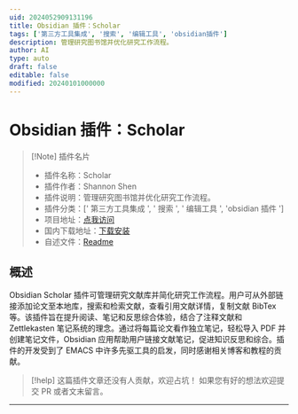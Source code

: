 ```yaml
---
uid: 2024052909131196
title: Obsidian 插件：Scholar
tags: ['第三方工具集成', '搜索', '编辑工具', 'obsidian插件']
description: 管理研究图书馆并优化研究工作流程。
author: AI
type: auto
draft: false
editable: false
modified: 20240101000000
---
```


# Obsidian 插件：Scholar

> [!Note] 插件名片
> - 插件名称：Scholar
> - 插件作者：Shannon Shen
> - 插件说明：管理研究图书馆并优化研究工作流程。
> - 插件分类：[' 第三方工具集成 ', ' 搜索 ', ' 编辑工具 ', 'obsidian 插件 ']
> - 项目地址：[点我访问](https://github.com/lolipopshock/obsidian-scholar)
> - 国内下载地址：[下载安装](https://pkmer.cn/products/plugin/pluginMarket/?scholar)
> - 自述文件：[Readme](https://ghproxy.net/https://raw.githubusercontent.com/lolipopshock/obsidian-scholar/main/README.md)

## 概述

Obsidian Scholar 插件可管理研究文献库并简化研究工作流程。用户可从外部链接添加论文至本地库，搜索和检索文献，查看引用文献详情，复制文献 BibTex 等。该插件旨在提升阅读、笔记和反思综合体验，结合了注释文献和 Zettlekasten 笔记系统的理念。通过将每篇论文看作独立笔记，轻松导入 PDF 并创建笔记文件，Obsidian 应用帮助用户链接文献笔记，促进知识反思和综合。插件的开发受到了 EMACS 中许多先驱工具的启发，同时感谢相关博客和教程的贡献。

> [!help]
> 这篇插件文章还没有人贡献，欢迎占坑！
> 如果您有好的想法欢迎提交 PR 或者文末留言。

---



